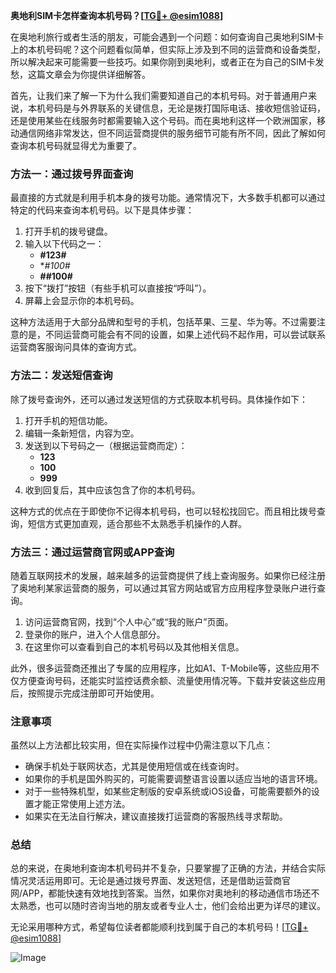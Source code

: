 **奥地利SIM卡怎样查询本机号码？[[TG💪+ @esim1088](https://t.me/s/esim1088)]**

在奥地利旅行或者生活的朋友，可能会遇到一个问题：如何查询自己奥地利SIM卡上的本机号码呢？这个问题看似简单，但实际上涉及到不同的运营商和设备类型，所以解决起来可能需要一些技巧。如果你刚到奥地利，或者正在为自己的SIM卡发愁，这篇文章会为你提供详细解答。

首先，让我们来了解一下为什么我们需要知道自己的本机号码。对于普通用户来说，本机号码是与外界联系的关键信息，无论是拨打国际电话、接收短信验证码，还是使用某些在线服务时都需要输入这个号码。而在奥地利这样一个欧洲国家，移动通信网络非常发达，但不同运营商提供的服务细节可能有所不同，因此了解如何查询本机号码就显得尤为重要了。

### 方法一：通过拨号界面查询

最直接的方式就是利用手机本身的拨号功能。通常情况下，大多数手机都可以通过特定的代码来查询本机号码。以下是具体步骤：

1. 打开手机的拨号键盘。
2. 输入以下代码之一：
   - **#123#**
   - **#*100#**
   - **##100#**
3. 按下“拨打”按钮（有些手机可以直接按“呼叫”）。
4. 屏幕上会显示你的本机号码。

这种方法适用于大部分品牌和型号的手机，包括苹果、三星、华为等。不过需要注意的是，不同运营商可能会有不同的设置，如果上述代码不起作用，可以尝试联系运营商客服询问具体的查询方式。

### 方法二：发送短信查询

除了拨号查询外，还可以通过发送短信的方式获取本机号码。具体操作如下：

1. 打开手机的短信功能。
2. 编辑一条新短信，内容为空。
3. 发送到以下号码之一（根据运营商而定）：
   - **123**
   - **100**
   - **999**
4. 收到回复后，其中应该包含了你的本机号码。

这种方式的优点在于即使你不记得本机号码，也可以轻松找回它。而且相比拨号查询，短信方式更加直观，适合那些不太熟悉手机操作的人群。

### 方法三：通过运营商官网或APP查询

随着互联网技术的发展，越来越多的运营商提供了线上查询服务。如果你已经注册了奥地利某家运营商的服务，可以通过其官方网站或官方应用程序登录账户进行查询。

1. 访问运营商官网，找到“个人中心”或“我的账户”页面。
2. 登录你的账户，进入个人信息部分。
3. 在这里你可以查看到自己的本机号码以及其他相关信息。

此外，很多运营商还推出了专属的应用程序，比如A1、T-Mobile等，这些应用不仅方便查询号码，还能实时监控话费余额、流量使用情况等。下载并安装这些应用后，按照提示完成注册即可开始使用。

### 注意事项

虽然以上方法都比较实用，但在实际操作过程中仍需注意以下几点：

- 确保手机处于联网状态，尤其是使用短信或在线查询时。
- 如果你的手机是国外购买的，可能需要调整语言设置以适应当地的语言环境。
- 对于一些特殊机型，如某些定制版的安卓系统或iOS设备，可能需要额外的设置才能正常使用上述方法。
- 如果实在无法自行解决，建议直接拨打运营商的客服热线寻求帮助。

### 总结

总的来说，在奥地利查询本机号码并不复杂，只要掌握了正确的方法，并结合实际情况灵活运用即可。无论是通过拨号界面、发送短信，还是借助运营商官网/APP，都能快速有效地找到答案。当然，如果你对奥地利的移动通信市场还不太熟悉，也可以随时咨询当地的朋友或者专业人士，他们会给出更为详尽的建议。

无论采用哪种方式，希望每位读者都能顺利找到属于自己的本机号码！[[TG💪+ @esim1088](https://t.me/s/esim1088)] 

![Image](https://i.postimg.cc/4NQfJmqS/Snipaste-2025-05-13-00-14-12.png)
